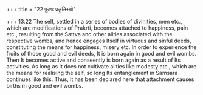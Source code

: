 +++
title = "22 पुरुषः प्रकृतिस्थो"

+++
13.22 The self, settled in a series of bodies of divinities, men etc.,
which are modifications of Prakrti, becomes attached to happiness, pain etc., resulting from the Sattva and other alities associated with the respective wombs, and hence engages Itself in virtuous and sinful deeds,
constituting the means for happiness, misery etc. In order to experience the fruits of those good and evil deeds, It is born again in good and evil wombs. Then It becomes active and conseently is born again as a result of Its activities. As long as It does not cultivate alities like modesty etc., which are the means for realising the self, so long Its entanglement in Samsara continues like this. Thus, it has been declared here that attachment causes births in good and evil wombs.
